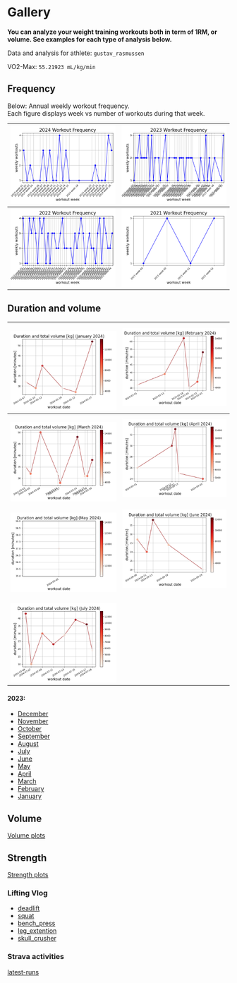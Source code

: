 # Gallery

<b>You can analyze your weight training workouts both in term of 1RM, or volume.
See examples for each type of analysis below.</b><br>

Data and analysis for athlete: `gustav_rasmussen`<br>

VO2-Max: `55.21923 mL/kg/min`<br>

## Frequency

Below: Annual weekly workout frequency.<br>
Each figure displays week vs number of workouts during that week.

| ![2024_workout_frequency](../img/2024_workout_frequency.png) | ![2023_workout_frequency](../img/2023_workout_frequency.png) |
| :----------: | :------: |
| ![2022_workout_frequency](../img/2022_workout_frequency.png) | ![2021_workout_frequency](../img/2021_workout_frequency.png) |

## Duration and volume
<!-- <p style="text-align: center;">Workout duration and volume</p> -->

| ![January_2024](../img/workout_duration_January_2024.png) | ![February_2024](../img/workout_duration_February_2024.png) |
| :----------: | :------: |
| ![March_2024](../img/workout_duration_March_2024.png) | ![April_2024](../img/workout_duration_April_2024.png) |
| ![May_2024](../img/workout_duration_May_2024.png) | ![June_2024](../img/workout_duration_June_2024.png) |
| ![July_2024](../img/workout_duration_July_2024.png) |  |

#### 2023:

- <a style="text-align: center;">[December](../img/workout_duration_December_2023.png)<br>
- <a style="text-align: center;">[November](../img/workout_duration_November_2023.png)<br>
- <a style="text-align: center;">[October](../img/workout_duration_October_2023.png)<br>
- <a style="text-align: center;">[September](../img/workout_duration_September_2023.png)<br>
- <a style="text-align: center;">[August](../img/workout_duration_August_2023.png)<br>
- <a style="text-align: center;">[July](../img/workout_duration_July_2023.png)<br>
- <a style="text-align: center;">[June](../img/workout_duration_June_2023.png)<br>
- <a style="text-align: center;">[May](../img/workout_duration_May_2023.png)<br>
- <a style="text-align: center;">[April](../img/workout_duration_April_2023.png)<br>
- <a style="text-align: center;">[March](../img/workout_duration_March_2023.png)<br>
- <a style="text-align: center;">[February](../img/workout_duration_February_2023.png)<br>
- <a style="text-align: center;">[January](../img/workout_duration_January_2023.png)<br>

## Volume

<!-- <p style="text-align: center;">Workout volume</p> -->

[Volume plots](VOLUME.md)

## Strength

<!-- <p style="text-align: center;">Strength estimation</p> -->

[Strength plots](STRENGTH.md)

### Lifting Vlog

- [deadlift](https://www.youtube.com/watch?v=HPr3-QgyXjM&ab_channel=GustavCollinRasmussen)
- [squat](https://www.youtube.com/watch?v=ig90_zeug54&ab_channel=GustavCollinRasmussen)
- [bench_press](https://www.youtube.com/watch?v=wT9kr8FA5tw&ab_channel=GustavCollinRasmussen)
- [leg_extention](https://www.youtube.com/watch?v=49hEuDi79AI&ab_channel=GustavCollinRasmussen)
- [skull_crusher](https://www.youtube.com/watch?v=85UbTjWuQig&ab_channel=GustavCollinRasmussen)

### Strava activities

[latest-runs](https://www.strava.com/athletes/77134512/latest-rides/0d0147f3e94a11a3d7f73b41ce73e1cfc0d9f557)
